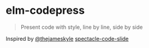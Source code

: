 # elm-codepress
> Present code with style, line by line, side by side

Inspired by [@thejameskyle](https://github.com/thejameskyle) [spectacle-code-slide](https://github.com/thejameskyle/spectacle-code-slide)
